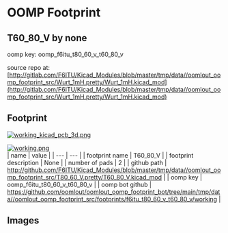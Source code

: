 # OOMP Footprint  
## T60_80_V  by none  
  
oomp key: oomp_f6itu_t80_60_v_t60_80_v  
  
source repo at: [http://gitlab.com/F6ITU/Kicad_Modules/blob/master/tmp/data//oomlout_oomp_footprint_src/Wurt_1mH.pretty/Wurt_1mH.kicad_mod](http://gitlab.com/F6ITU/Kicad_Modules/blob/master/tmp/data//oomlout_oomp_footprint_src/Wurt_1mH.pretty/Wurt_1mH.kicad_mod)  
## Footprint  
  
[![working_kicad_pcb_3d.png](working_kicad_pcb_3d_600.png)](working_kicad_pcb_3d.png)  
  
[![working.png](working_600.png)](working.png)  
| name | value | 
| --- | --- | 
| footprint name | T60_80_V | 
| footprint description | None | 
| number of pads | 2 | 
| github path | http://github.com/F6ITU/Kicad_Modules/blob/master/tmp/data//oomlout_oomp_footprint_src/T80_60_V.pretty/T60_80_V.kicad_mod | 
| oomp key | oomp_f6itu_t80_60_v_t60_80_v | 
| oomp bot github | https://github.com/oomlout/oomlout_oomp_footprint_bot/tree/main/tmp/data//oomlout_oomp_footprint_src/footprints/f6itu_t80_60_v_t60_80_v/working | 
## Images  
